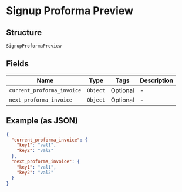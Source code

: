 
# Signup Proforma Preview

## Structure

`SignupProformaPreview`

## Fields

| Name | Type | Tags | Description |
|  --- | --- | --- | --- |
| `current_proforma_invoice` | `Object` | Optional | - |
| `next_proforma_invoice` | `Object` | Optional | - |

## Example (as JSON)

```json
{
  "current_proforma_invoice": {
    "key1": "val1",
    "key2": "val2"
  },
  "next_proforma_invoice": {
    "key1": "val1",
    "key2": "val2"
  }
}
```

